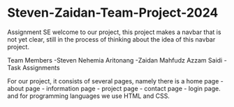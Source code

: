 # Steven-Zaidan-Team-Project-2024
Assignment SE
welcome to our project, this project makes a navbar that is not yet clear, still in the process of thinking about the idea of this navbar project.

Team Members -Steven Nehemia Aritonang -Zaidan Mahfudz Azzam Saidi -Task Assignments

For our project, it consists of several pages, namely there is a home page - about page - information page - project page - contact page - login page. and for programming languages we use HTML and CSS.
